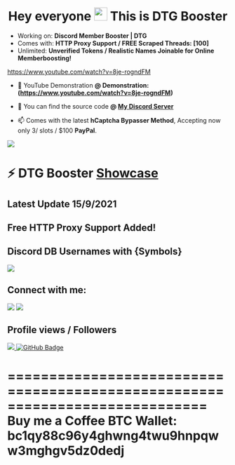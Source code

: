 


<h1 align="center">Hey everyone <img src="https://raw.githubusercontent.com/MartinHeinz/MartinHeinz/master/wave.gif" width="30px"> This is DTG Booster </h1>




- Working on: **Discord Member Booster | DTG**
- Comes with: **HTTP Proxy Support / FREE Scraped Threads: [100]**
- Unlimited: **Unverified Tokens / Realistic Names Joinable for Online Memberboosting!**

https://www.youtube.com/watch?v=8je-rogndFM
- 🚀 YouTube Demonstration  **@ Demonstration: (https://www.youtube.com/watch?v=8je-rogndFM)**
- 🚀 You can find the source code  **@ [My Discord Server](https://discord.link/200IQ)**

- 📫 Comes with the latest **hCaptcha Bypasser Method**, Accepting now only 3/ slots / $100 **PayPal**.





<p align="left"> 
    <a href="https://www.youtube.com/watch?v=8je-rogndFM" target="_blank"> <img src="https://i.imgur.com/DJZ9H00.gif"/> </a> 



 #  ⚡ DTG Booster **[Showcase](https://www.youtube.com/watch?v=o8cF6JRD70Y&t=5s)**
 ## **Latest Update** 15/9/2021 
 ## **Free HTTP Proxy Support Added!**
 ## **Discord DB Usernames with {Symbols}**
<p align="left"> 
    <a href="https://www.youtube.com/watch?v=8je-rogndFM" target="_blank"> <img src="https://i.imgur.com/s3XSFoc.png"/> </a> 

<p align="left">




## **Connect with me:**
<a href = "https://www.instagram.com/destruction.jpg/"><img src="https://img.icons8.com/fluent/48/000000/instagram-new.png"/></a>
<a href = "https://www.youtube.com/channel/UCRLIU8XNvGarVRu18XBCtqQ"><img src="https://img.icons8.com/color/48/000000/youtube-play.png"/></a>

</p>

##  **Profile views / Followers**
<a href="https://github.com/Meghna-DAS/github-profile-views-counter">
    <img src="https://komarev.com/ghpvc/?username=24host">
</a>
<a href="https://github.com/24host?tab=followers"><img src="https://img.shields.io/github/followers/24host?label=Followers&style=social" alt="GitHub Badge"></a>


============================================================================
Buy me a Coffee BTC Wallet: bc1qy88c96y4ghwng4twu9hnpqww3mghgv5dz0dedj
============================================================================
